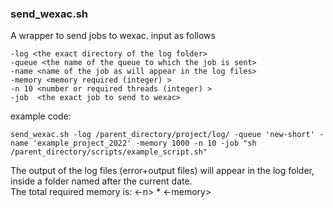 ### send_wexac.sh
 A wrapper to send jobs to wexac.
 input as follows
 ```
-log <the exact directory of the log folder>
-queue <the name of the queue to which the job is sent>
-name <name of the job as will appear in the log files> 
-memory <memory required (integer) >
-n 10 <number or required threads (integer) >
-job  <the exact job to send to wexac>
```
example code:
 ```
send_wexac.sh -log /parent_directory/project/log/ -queue 'new-short' -name 'example_project_2022' -memory 1000 -n 10 -job "sh /parent_directory/scripts/example_script.sh"
```
The output of the log files (error+output files) will appear in the log folder, inside a folder named after the current date.  
The total required memory is: <-n> * <-memory>

